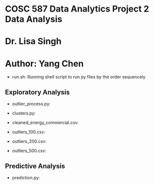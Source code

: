 # COSC 587 Data Analytics Project 2 Data Analysis
# Dr. Lisa Singh
# Author: Yang Chen

* run.sh: Running shell script to run py files by the order sequencely

## Exploratory Analysis

* outlier_process.py: 
* clusters.py: 

* cleaned_energy_commercial.csv: 
* outliers_100.csv: 
* outliers_200.csv: 
* outliers_500.csv: 

## Predictive Analysis

* prediction.py: 